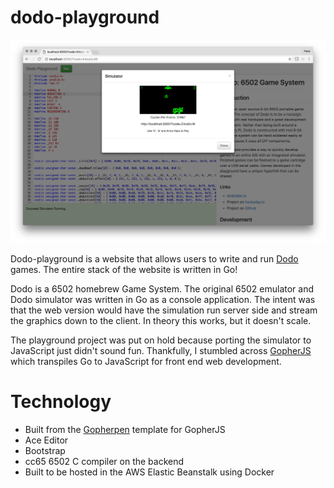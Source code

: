 # dodo-playground

![Screenshot](screenshot.png)

Dodo-playground is a website that allows users to write and run [Dodo](http://www.dodolabs.io) games. The entire stack of the website is written in Go!

Dodo is a 6502 homebrew Game System. The original 6502 emulator and Dodo simulator was written in Go as a console application. The intent was that the web version would have the simulation run server side and stream the graphics down to the client. In theory this works, but it doesn't scale. 

The playground project was put on hold because porting the simulator to JavaScript just didn't sound fun. Thankfully, I stumbled across [GopherJS](http://www.gopherjs.org/) which transpiles Go to JavaScript for front end web development. 

# Technology

- Built from the [Gopherpen](https://github.com/gopherjs/gopherpen) template for GopherJS
- Ace Editor
- Bootstrap
- cc65 6502 C compiler on the backend
- Built to be hosted in the AWS Elastic Beanstalk using Docker